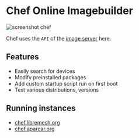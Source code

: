 # Chef Online Imagebuilder

![screenshot chef](https://screenshotscdn.firefoxusercontent.com/images/73b438ed-3fce-4951-8589-0e7685175f77.png)

Chef uses the `API` of the [image server](https://github.com/aparcar/attendedsysupgrade-server) here.

## Features

* Easily search for devices
* Modify preinstalled packages
* Add custom startup script run on first boot
* Test various distributions, versions

## Running instances

* [chef.libremesh.org](https://chef.libremesh.org)
* [chef.aparcar.org](https://chef.aparcar.org)
